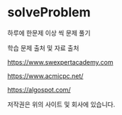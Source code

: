 # solveProblem
하루에 한문제 이상 씩 문제 풀기

학습 문제 출처 및 자료 출처

https://www.swexpertacademy.com

https://www.acmicpc.net/

https://algospot.com/

저작권은 위의 사이트 및 회사에 있습니다. 
